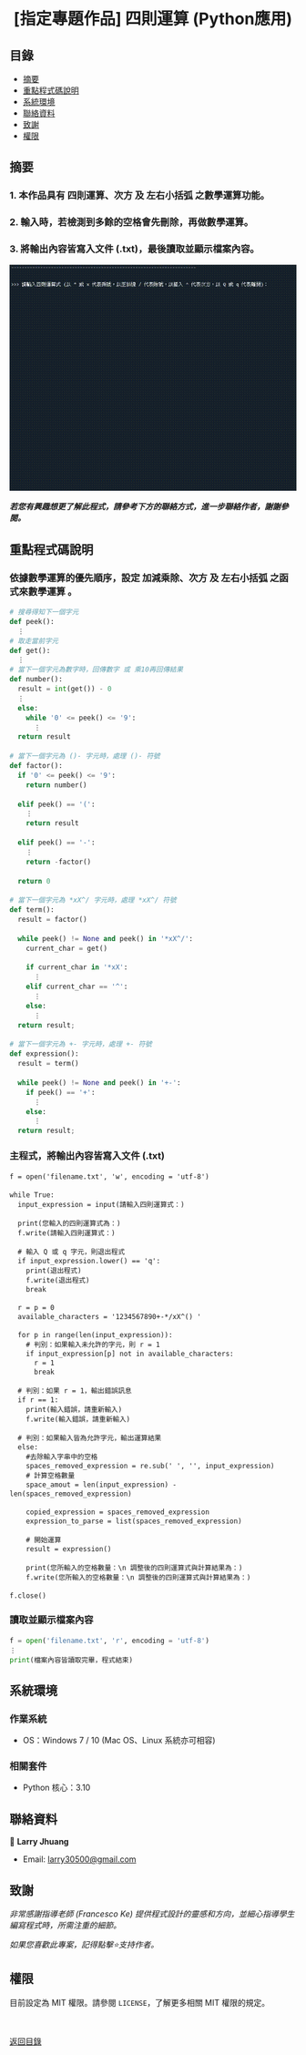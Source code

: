 <h1 align="center">
  <br>
  [指定專題作品] 四則運算 (Python應用)
</h1>


## 目錄
* [摘要](#摘要)
* [重點程式碼說明](#重點說明)
* [系統環境](#系統環境)
* [聯絡資料](#聯絡資料)
* [致謝](#致謝)
* [權限](#權限)


## 摘要
### 1. 本作品具有 四則運算、次方 及 左右小括弧 之數學運算功能。
### 2. 輸入時，若檢測到多餘的空格會先刪除，再做數學運算。
### 3. 將輸出內容皆寫入文件 (.txt)，最後讀取並顯示檔案內容。

![arithmetic_python](images/arithmetic_python.gif)

<strong><em>若您有興趣想更了解此程式，請參考下方的聯絡方式，進一步聯絡作者，謝謝參閱。</em></strong>


## 重點程式碼說明
### 依據數學運算的優先順序，設定 加減乘除、次方 及 左右小括弧 之函式來數學運算 。
  ```python
  # 搜尋得知下一個字元
  def peek():
    ⋮
  # 取走當前字元
  def get():
    ⋮
  # 當下一個字元為數字時，回傳數字 或 乘10再回傳結果
  def number():
    result = int(get()) - 0
    ⋮
    else:
      while '0' <= peek() <= '9':
        ⋮
    return result

  # 當下一個字元為 ()- 字元時，處理 ()- 符號       
  def factor():  
    if '0' <= peek() <= '9':
      return number()

    elif peek() == '(':
      ⋮
      return result

    elif peek() == '-':
      ⋮
      return -factor()

    return 0

  # 當下一個字元為 *xX^/ 字元時，處理 *xX^/ 符號
  def term():
    result = factor()

    while peek() != None and peek() in '*xX^/':
      current_char = get()

      if current_char in '*xX':
        ⋮
      elif current_char == '^':
        ⋮
      else:
        ⋮
    return result;

  # 當下一個字元為 +- 字元時，處理 +- 符號
  def expression():
    result = term()

    while peek() != None and peek() in '+-':
      if peek() == '+':
        ⋮
      else:
        ⋮
    return result;
  ```

### 主程式，將輸出內容皆寫入文件 (.txt)
  ```pytohn
  f = open('filename.txt', 'w', encoding = 'utf-8')

  while True:
    input_expression = input(請輸入四則運算式：)

    print(您輸入的四則運算式為：)
    f.write(請輸入四則運算式：)

    # 輸入 Q 或 q 字元，則退出程式
    if input_expression.lower() == 'q':
      print(退出程式)
      f.write(退出程式)
      break

    r = p = 0
    available_characters = '1234567890+-*/xX^() '

    for p in range(len(input_expression)):
      # 判別：如果輸入未允許的字元，則 r = 1
      if input_expression[p] not in available_characters:
        r = 1
        break

    # 判別：如果 r = 1，輸出錯誤訊息
    if r == 1:
      print(輸入錯誤，請重新輸入)
      f.write(輸入錯誤，請重新輸入)

    # 判別：如果輸入皆為允許字元，輸出運算結果
    else:
      #去除輸入字串中的空格
      spaces_removed_expression = re.sub(' ', '', input_expression)
      # 計算空格數量
      space_amout = len(input_expression) - len(spaces_removed_expression)

      copied_expression = spaces_removed_expression
      expression_to_parse = list(spaces_removed_expression)

      # 開始運算
      result = expression()

      print(您所輸入的空格數量：\n 調整後的四則運算式與計算結果為：)
      f.write(您所輸入的空格數量：\n 調整後的四則運算式與計算結果為：)

  f.close()

  ```
  
### 讀取並顯示檔案內容
  ```python
  f = open('filename.txt', 'r', encoding = 'utf-8')
  ⋮
  print(檔案內容皆讀取完畢，程式結束)
  ```
  

## 系統環境
### 作業系統
* OS：Windows 7 / 10 (Mac OS、Linux 系統亦可相容)

### 相關套件
* Python 核心：3.10


## 聯絡資料
👤 **Larry Jhuang**
  * Email: larry30500@gmail.com


## 致謝
*非常感謝指導老師 (Francesco Ke) 提供程式設計的靈感和方向，並細心指導學生編寫程式時，所需注重的細節。*

*如果您喜歡此專案，記得點擊⭐️支持作者。*


## 權限
目前設定為 MIT 權限。請參閱 `LICENSE`，了解更多相關 MIT 權限的規定。

<br><br>[返回目錄](#目錄)
